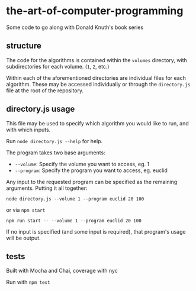 # the-art-of-computer-programming
Some code to go along with Donald Knuth's book series

## structure

The code for the algorithms is contained within the `volumes` directory, with subdirectories for each volume. (`1`, `2`, etc.)

Within each of the aforementioned directories are individual files for each algorithm. These may be accessed individually or through the `directory.js` file at the root of the repository.

## directory.js usage

This file may be used to specify which algorithm you would like to run, and with which inputs.

Run `node directory.js --help` for help.

The program takes two base arguments:

- `--volume`: Specify the volume you want to access, eg. 1
- `--program`: Specify the program you want to access, eg. euclid

Any input to the requested program can be specified as the remaining arguments. Putting it all together:

`node directory.js --volume 1 --program euclid 20 100`

or via `npm start`

`npm run start -- --volume 1 --program euclid 20 100`

If no input is specified (and some input is required), that program's usage will be output.

## tests

Built with Mocha and Chai, coverage with nyc

Run with `npm test`
